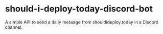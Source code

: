 # should-i-deploy-today-discord-bot
A simple API to send a daily message from shouldideploy.today in a Discord channel.
